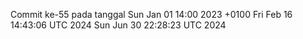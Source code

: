 Commit ke-55 pada tanggal Sun Jan 01 14:00 2023 +0100
Fri Feb 16 14:43:06 UTC 2024
Sun Jun 30 22:28:23 UTC 2024
